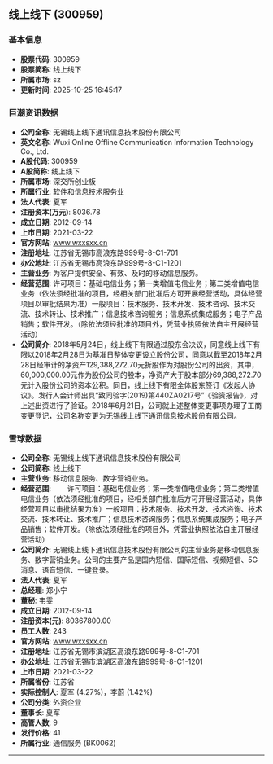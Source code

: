 ## 线上线下 (300959)

### 基本信息

- **股票代码**: 300959
- **股票简称**: 线上线下
- **所属市场**: sz
- **更新时间**: 2025-10-25 16:45:17

### 巨潮资讯数据

- **公司全称**: 无锡线上线下通讯信息技术股份有限公司
- **英文名称**: Wuxi Online Offline Communication Information Technology Co., Ltd.
- **A股代码**: 300959
- **A股简称**: 线上线下
- **所属市场**: 深交所创业板
- **所属行业**: 软件和信息技术服务业
- **法人代表**: 夏军
- **注册资本(万元)**: 8036.78
- **成立日期**: 2012-09-14
- **上市日期**: 2021-03-22
- **官方网站**: www.wxxsxx.cn
- **注册地址**: 江苏省无锡市高浪东路999号-8-C1-701
- **办公地址**: 江苏省无锡市高浪东路999号-8-C1-1201
- **主营业务**: 为客户提供安全、有效、及时的移动信息服务。
- **经营范围**: 许可项目：基础电信业务；第一类增值电信业务；第二类增值电信业务（依法须经批准的项目，经相关部门批准后方可开展经营活动，具体经营项目以审批结果为准）一般项目：技术服务、技术开发、技术咨询、技术交流、技术转让、技术推广；信息技术咨询服务；信息系统集成服务；电子产品销售；软件开发。（除依法须经批准的项目外，凭营业执照依法自主开展经营活动）
- **公司简介**: 2018年5月24日，线上线下有限通过股东会决议，同意线上线下有限以2018年2月28日为基准日整体变更设立股份公司，同意以截至2018年2月28日经审计的净资产129,388,272.70元折股作为对股份公司的出资，其中，60,000,000.00元作为股份公司的股本，净资产大于股本部分69,388,272.70元计入股份公司的资本公积。同日，线上线下有限全体股东签订《发起人协议》。发行人会计师出具“致同验字(2019)第440ZA0217号”《验资报告》，对上述出资进行了验证。2018年6月21日，公司就上述整体变更事项办理了工商变更登记，公司名称变更为无锡线上线下通讯信息技术股份有限公司。

### 雪球数据

- **公司全称**: 无锡线上线下通讯信息技术股份有限公司
- **公司简称**: 线上线下
- **主营业务**: 移动信息服务、数字营销业务。
- **经营范围**: 　　许可项目：基础电信业务；第一类增值电信业务；第二类增值电信业务（依法须经批准的项目，经相关部门批准后方可开展经营活动，具体经营项目以审批结果为准）一般项目：技术服务、技术开发、技术咨询、技术交流、技术转让、技术推广；信息技术咨询服务；信息系统集成服务；电子产品销售；软件开发。（除依法须经批准的项目外，凭营业执照依法自主开展经营活动）
- **公司简介**: 无锡线上线下通讯信息技术股份有限公司的主营业务是移动信息服务、数字营销业务。公司的主要产品是国内短信、国际短信、视频短信、5G消息、语音短信、一键登录。
- **法人代表**: 夏军
- **总经理**: 郑小宁
- **董秘**: 韦雯
- **成立日期**: 2012-09-14
- **注册资本(元)**: 80367800.00
- **员工人数**: 243
- **官方网站**: www.wxxsxx.cn
- **注册地址**: 江苏省无锡市滨湖区高浪东路999号-8-C1-701
- **办公地址**: 江苏省无锡市滨湖区高浪东路999号-8-C1-1201
- **上市日期**: 2021-03-22
- **所属省份**: 江苏省
- **实际控制人**: 夏军 (4.27%)，李蔚 (1.42%)
- **公司分类**: 外资企业
- **董事长**: 夏军
- **高管人数**: 9
- **发行价格**: 41
- **所属行业**: 通信服务 (BK0062)

---